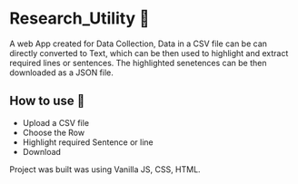 # Research_Utility 🔧

A web App created for Data Collection, Data in a CSV file can be can directly converted to Text, which can be then used to highlight and extract required lines or sentences.
The highlighted senetences can be then downloaded as a JSON file.

## How to use 🤔
  
  * Upload a CSV file
  * Choose the Row
  * Highlight required Sentence or line
  * Download 
  
Project was built was using Vanilla JS, CSS, HTML.

